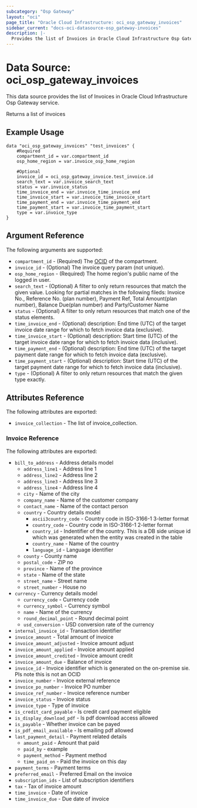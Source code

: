 ```yaml
---
subcategory: "Osp Gateway"
layout: "oci"
page_title: "Oracle Cloud Infrastructure: oci_osp_gateway_invoices"
sidebar_current: "docs-oci-datasource-osp_gateway-invoices"
description: |-
  Provides the list of Invoices in Oracle Cloud Infrastructure Osp Gateway service
---
```


# Data Source: oci_osp_gateway_invoices
This data source provides the list of Invoices in Oracle Cloud Infrastructure Osp Gateway service.

Returns a list of invoices

## Example Usage

```hcl
data "oci_osp_gateway_invoices" "test_invoices" {
	#Required
	compartment_id = var.compartment_id
	osp_home_region = var.invoice_osp_home_region

	#Optional
	invoice_id = oci_osp_gateway_invoice.test_invoice.id
	search_text = var.invoice_search_text
	status = var.invoice_status
	time_invoice_end = var.invoice_time_invoice_end
	time_invoice_start = var.invoice_time_invoice_start
	time_payment_end = var.invoice_time_payment_end
	time_payment_start = var.invoice_time_payment_start
	type = var.invoice_type
}
```

## Argument Reference

The following arguments are supported:

* `compartment_id` - (Required) The [OCID](https://docs.cloud.oracle.com/iaas/Content/General/Concepts/identifiers.htm) of the compartment. 
* `invoice_id` - (Optional) The invoice query param (not unique).
* `osp_home_region` - (Required) The home region's public name of the logged in user. 
* `search_text` - (Optional) A filter to only return resources that match the given value. Looking for partial matches in the following fileds: Invoice No., Reference No. (plan number), Payment Ref, Total Amount(plan number), Balance Due(plan number) and Party/Customer Name 
* `status` - (Optional) A filter to only return resources that match one of the status elements. 
* `time_invoice_end` - (Optional) description: End time (UTC) of the target invoice date range for which to fetch invoice data (exclusive). 
* `time_invoice_start` - (Optional) description: Start time (UTC) of the target invoice date range for which to fetch invoice data (inclusive). 
* `time_payment_end` - (Optional) description: End time (UTC) of the target payment date range for which to fetch invoice data (exclusive). 
* `time_payment_start` - (Optional) description: Start time (UTC) of the target payment date range for which to fetch invoice data (inclusive). 
* `type` - (Optional) A filter to only return resources that match the given type exactly. 


## Attributes Reference

The following attributes are exported:

* `invoice_collection` - The list of invoice_collection.

### Invoice Reference

The following attributes are exported:

* `bill_to_address` - Address details model
	* `address_line1` - Address line 1
	* `address_line2` - Address line 2
	* `address_line3` - Address line 3
	* `address_line4` - Address line 4
	* `city` - Name of the city
	* `company_name` - Name of the customer company
	* `contact_name` - Name of the contact person
	* `country` - Country details model
		* `ascii3country_code` - Country code in ISO-3166-1 3-letter format
		* `country_code` - Country code in ISO-3166-1 2-letter format
		* `country_id` - Indentifier of the country. This is a DB side unique id which was generated when the entity was created in the table
		* `country_name` - Name of the country
		* `language_id` - Language identifier
	* `county` - County name
	* `postal_code` - ZIP no
	* `province` - Name of the province
	* `state` - Name of the state
	* `street_name` - Street name
	* `street_number` - House no
* `currency` - Currency details model
	* `currency_code` - Currency code
	* `currency_symbol` - Currency symbol
	* `name` - Name of the currency
	* `round_decimal_point` - Round decimal point
	* `usd_conversion` - USD conversion rate of the currency
* `internal_invoice_id` - Transaction identifier
* `invoice_amount` - Total amount of invoice
* `invoice_amount_adjusted` - Invoice amount adjust
* `invoice_amount_applied` - Invoice amount applied
* `invoice_amount_credited` - Invoice amount credit
* `invoice_amount_due` - Balance of invoice
* `invoice_id` - Invoice identifier which is generated on the on-premise sie. Pls note this is not an OCID
* `invoice_number` - Invoice external reference
* `invoice_po_number` - Invoice PO number
* `invoice_ref_number` - Invoice reference number
* `invoice_status` - Invoice status
* `invoice_type` - Type of invoice
* `is_credit_card_payable` - Is credit card payment eligible
* `is_display_download_pdf` - Is pdf download access allowed
* `is_payable` - Whether invoice can be payed
* `is_pdf_email_available` - Is emailing pdf allowed
* `last_payment_detail` - Payment related details
	* `amount_paid` - Amount that paid
	* `paid_by` - example
	* `payment_method` - Payment method
	* `time_paid_on` - Paid the invoice on this day
* `payment_terms` - Payment terms
* `preferred_email` - Preferred Email on the invoice
* `subscription_ids` - List of subscription identifiers
* `tax` - Tax of invoice amount
* `time_invoice` - Date of invoice
* `time_invoice_due` - Due date of invoice

